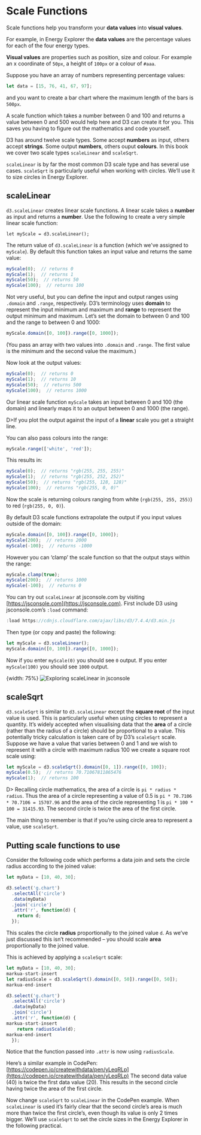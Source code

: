 # Scale Functions

Scale functions help you transform your **data values** into **visual values**.

For example, in Energy Explorer the **data values** are the percentage values for each of the four energy types.

**Visual values** are properties such as position, size and colour. For example an x coordinate of `50px`, a height of `100px` or a colour of `#aaa`.

Suppose you have an array of numbers representing percentage values:

```js
let data = [15, 76, 41, 67, 97];
```

and you want to create a bar chart where the maximum length of the bars is `500px`.

A scale function which takes a number between 0 and 100 and returns a value between 0 and 500 would help here and D3 can create it for you. This saves you having to figure out the mathematics and code yourself.

D3 has around twelve scale types. Some accept **numbers** as input, others accept **strings**. Some output **numbers**, others ouput **colours**. In this book we cover two scale types `scaleLinear` and `scaleSqrt`.

`scaleLinear` is by far the most common D3 scale type and has several use cases. `scaleSqrt` is particularly useful when working with circles. We’ll use it to size circles in Energy Explorer.

## scaleLinear

`d3.scaleLinear` creates linear scale functions. A linear scale takes a **number** as input and returns a **number**. Use the following to create a very simple linear scale function:

```
let myScale = d3.scaleLinear();
```

The return value of `d3.scaleLinear` is a function (which we've assigned to `myScale`). By default this function takes an input value and returns the same value:

```js
myScale(0);  // returns 0
myScale(1);  // returns 1
myScale(50);  // returns 50
myScale(100);  // returns 100
```

Not very useful, but you can define the input and output ranges using `.domain` and `.range`, respectively. D3’s terminology uses **domain** to represent the input minimum and maximum and **range** to represent the output minimum and maximum. Let’s set the domain to between 0 and 100 and the range to between 0 and 1000:

```js
myScale.domain([0, 100]).range([0, 1000]);
```

(You pass an array with two values into `.domain` and `.range`. The first value is the minimum and the second value the maximum.)

Now look at the output values:

```js
myScale(0);  // returns 0
myScale(1);  // returns 10
myScale(50);  // returns 500
myScale(100);  // returns 1000
```

Our linear scale function `myScale` takes an input between 0 and 100 (the domain) and linearly maps it to an output between 0 and 1000 (the range).

D>If you plot the output against the input of a **linear** scale you get a straight line.

You can also pass colours into the range:

```js
myScale.range(['white', 'red']);
```

This results in:

```js
myScale(0);  // returns "rgb(255, 255, 255)"
myScale(1);  // returns "rgb(255, 252, 252)"
myScale(50);  // returns "rgb(255, 128, 128)"
myScale(100);  // returns "rgb(255, 0, 0)"
```

Now the scale is returning colours ranging from white (`rgb(255, 255, 255)`) to red (`rgb(255, 0, 0)`).

By default D3 scale functions extrapolate the output if you input values outside of the domain:

```js
myScale.domain([0, 100]).range([0, 1000]);
myScale(200);  // returns 2000
myScale(-100);  // returns -1000
```

However you can ‘clamp’ the scale function so that the output stays within the range:

```js
myScale.clamp(true);
myScale(200);  // returns 1000
myScale(-100);  // returns 0
```

You can try out `scaleLinear` at jsconsole.com by visiting [https://jsconsole.com](https://jsconsole.com). First include D3 using jsconsole.com’s `:load` command:

```js
:load https://cdnjs.cloudflare.com/ajax/libs/d3/7.4.4/d3.min.js
```

Then type (or copy and paste) the following:

```js
let myScale = d3.scaleLinear();
myScale.domain([0, 100]).range([0, 1000]);
```

Now if you enter `myScale(0)` you should see `0` output. If you enter `myScale(100)` you should see `1000` output.

{width: 75%}
![Exploring `scaleLinear` in jsconsole](24a62193337572020db080c712f48d15.png)

## scaleSqrt

`d3.scaleSqrt` is similar to `d3.scaleLinear` except the **square root** of the input value is used. This is particularly useful when using circles to represent a quantity. It’s widely accepted when visualising data that the **area** of a circle (rather than the radius of a circle) should be proportional to a value. This potentially tricky calculation is taken care of by D3’s `scaleSqrt` scale. Suppose we have a value that varies between 0 and 1 and we wish to represent it with a circle with maximum radius 100 we create a square root scale using:

```js
let myScale = d3.scaleSqrt().domain([0, 1]).range([0, 100]);
myScale(0.5);  // returns 70.71067811865476
myScale(1);  // returns 100
```

D> Recalling circle mathematics, the area of a circle is `pi * radius * radius`. Thus the area of a circle representing a value of 0.5 is `pi * 70.7106 * 70.7106 = 15707.96` and the area of the circle representing 1 is `pi * 100 * 100 = 31415.93`. The second circle is twice the area of the first circle.

The main thing to remember is that if you’re using circle area to represent a value, use `scaleSqrt`.

## Putting scale functions to use

Consider the following code which performs a data join and sets the circle radius according to the joined value:

```js
let myData = [10, 40, 30];

d3.select('g.chart')
  .selectAll('circle')
  .data(myData)
  .join('circle')
  .attr('r', function(d) {
    return d;
  });
```

This scales the circle **radius** proportionally to the joined value `d`. As we’ve just discussed this isn’t recommended – you should scale **area** proportionally to the joined value.

This is achieved by applying a `scaleSqrt` scale:

```js
let myData = [10, 40, 30];
markua-start-insert
let radiusScale = d3.scaleSqrt().domain([0, 50]).range([0, 50]);
markua-end-insert

d3.select('g.chart')
  .selectAll('circle')
  .data(myData)
  .join('circle')
  .attr('r', function(d) {
markua-start-insert
    return radiusScale(d);
markua-end-insert
  });
```

Notice that the function passed into `.attr` is now using `radiusScale`.

Here’s a similar example in CodePen: [https://codepen.io/createwithdata/pen/yLeqRLp](https://codepen.io/createwithdata/pen/yLeqRLp) The second data value (40) is twice the first data value (20). This results in the second circle having twice the area of the first circle.

Now change `scaleSqrt` to `scaleLinear` in the CodePen example. When `scaleLinear` is used it’s fairly clear that the second circle’s area is much more than twice the first circle’s, even though its value is only 2 times bigger. We’ll use `scaleSqrt` to set the circle sizes in the Energy Explorer in the following practical.